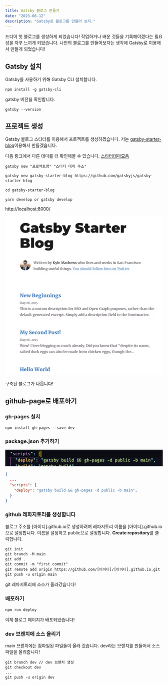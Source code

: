 ```yaml
---
title: Gatsby 블로그 만들기
date: "2023-08-12"
description: "Gatsby로 블로그를 만들어 보자."
---
```

드디어 첫 블로그를 생성하게 되었습니다! 
작업하거나 배운 것들을 기록해야겠다는 필요성을 자꾸 느끼게 되었습니다.
나만의 블로그를 만들어보자는 생각에 Gatsby로 이용해서 만들게 되었습니다!

## Gatsby 설치

Gatsby를 사용하기 위해 Gatsby CLI 설치합니다.

```shell
npm install -g gatsby-cli
```
gatsby 버전을 확인합니다.

```shell
gatsby --version
```

## 프로젝트 생성

Gatsby 블로그 스타터를 이용해서 프로젝트를 생성하겠습니다. 
저는 [gatsby-starter-blog](https://www.gatsbyjs.com/starters/gatsbyjs/gatsby-starter-blog/)이용해서 만들겠습니다.

다음 링크에서 다른 테마를 더 확인해볼 수 있습니다.
[스타터테마모음](https://www.gatsbyjs.com/starters/)

```shell
gatsby new "프로젝트명" "스타터 테마 주소"
```

```shell
gatsby new gatsby-starter-blog https://github.com/gatsbyjs/gatsby-starter-blog
```

```shell
cd gatsby-starter-blog
```

```shell
yarn develop or gatsby develop
```

[http://localhost:8000/](http://localhost:8000/)

![Alt text](blog.png)

구축된 블로그가 나옵니다!

## github-page로 배포하기

### gh-pages 설치

```shell
npm install gh-pages --save-dev
```

### package.json 추가하기
![Alt text](deploy.png)

```json
{
  ...
  "scripts": {
    "deploy": "gatsby build && gh-pages -d public -b main",
  }  
}
```

### github 레파지토리를 생성합니다
블로그 주소를 [아이디].github.io로 생성하려며 레파지토리 이름을 [아이디].github.io으로 설정합니다.
이름을 설정하고 public으로 설정합니다.
**Create repository**를 클릭합니다.

```shell
git init
git branch -M main
git add .
git commit -m "first commit"
git remote add origin https://github.com/[아이디]/[아이디].github.io.git
git push -u origin main
```
git 레파지토리에 소스가 올라갔습니다!

### 배포하기

```shell
npm run deploy
```

이제 블로그 페이지가 배포되었습니다!

### dev 브랜치에 소스 올리기

main 브랜치에는 컴파일된 파일들이 올라 갔습니다. 
dev라는 브랜치를 만들어서 소스파일을 올려줍니다!

```shell
git branch dev // dev 브랜치 생성
git checkout dev
...
git push -u origin dev
```





